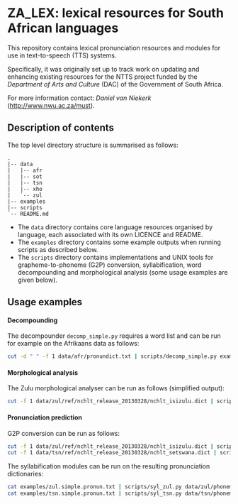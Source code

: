 ZA_LEX: lexical resources for South African languages
=====================================================

This repository contains lexical pronunciation resources and modules for use in text-to-speech (TTS) systems.

Specifically, it was originally set up to track work on updating and enhancing existing resources for the NTTS project funded by the _Department of Arts and Culture_ (DAC) of the Government of South Africa.

For more information contact: _Daniel van Niekerk_ (http://www.nwu.ac.za/must).


## Description of contents

The top level directory structure is summarised as follows:

```
.
|-- data
|   |-- afr
|   |-- sot
|   |-- tsn
|   |-- xho
|   `-- zul
|-- examples
|-- scripts
`-- README.md
```

* The `data` directory contains core language resources organised by language, each associated with its own LICENCE and README.
* The `examples` directory contains some example outputs when running scripts as described below.
* The `scripts` directory contains implementations and UNIX tools for grapheme-to-phoneme (G2P) conversion, syllabification, word decompounding and morphological analysis (some usage examples are given below).

## Usage examples


#### Decompounding

The decompounder `decomp_simple.py` requires a word list and can be run for example on the Afrikaans data as follows:


```bash
cut -d " " -f 1 data/afr/pronundict.txt | scripts/decomp_simple.py examples/afr.words5.txt > examples/afr.decomp.txt
```


#### Morphological analysis

The Zulu morphological analyser can be run as follows (simplified output):

```bash
cut -f 1 data/zul/ref/nchlt_release_20130328/nchlt_isizulu.dict | scripts/morph_dcg.py data/zul/morphrules.descr.json data/zul/morphrules.dcg.txt --simpleguess > examples/zul.morphsimple.txt
```


#### Pronunciation prediction

G2P conversion can be run as follows:

```bash
cut -f 1 data/zul/ref/nchlt_release_20130328/nchlt_isizulu.dict | scripts/g2p_icu.py data/zul/phonemeset.json data/zul/g2p.translit.txt > examples/zul.simple.pronun.txt
cut -f 1 data/tsn/ref/nchlt_release_20130328/nchlt_setswana.dict | scripts/g2p_icu.py data/tsn/phonemeset.json data/tsn/g2p.translit.txt > examples/tsn.simple.pronun.txt
```

The syllabification modules can be run on the resulting pronunciation dictionaries:

```bash
cat examples/zul.simple.pronun.txt | scripts/syl_zul.py data/zul/phonemeset.json | cut -f 1,3 > examples/zul.syll.pronun.txt
cat examples/tsn.simple.pronun.txt | scripts/syl_tsn.py data/tsn/phonemeset.json | cut -f 1,3 > examples/tsn.syll.pronun.txt
```
